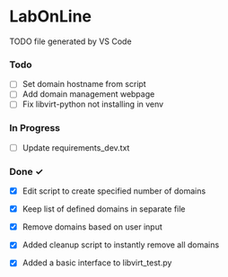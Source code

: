 # LabOnLine

TODO file generated by VS Code

### Todo

- [ ] Set domain hostname from script  
- [ ] Add domain management webpage  
- [ ] Fix libvirt-python not installing in venv  

### In Progress

- [ ] Update requirements_dev.txt  

### Done ✓

- [x] Edit script to create specified number of domains  
- [x] Keep list of defined domains in separate file  
- [x] Remove domains based on user input  
- [x] Added cleanup script to instantly remove all domains  
- [x] Added a basic interface to libvirt_test.py  

